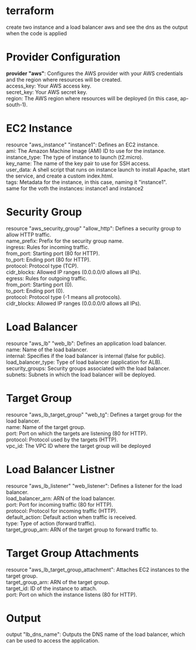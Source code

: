 # terraform
create two instance  and a load balancer aws and see the dns as the output when the code is applied 

# Provider Configuration
<b>provider "aws"</b>: Configures the AWS provider with your AWS credentials and the region where resources will be created.<br>
access_key: Your AWS access key.<br>
secret_key: Your AWS secret key.<br>
region: The AWS region where resources will be deployed (in this case, ap-south-1).

# EC2 Instance
resource "aws_instance" "instance1": Defines an EC2 instance.<br>
ami: The Amazon Machine Image (AMI) ID to use for the instance.<br>
instance_type: The type of instance to launch (t2.micro).<br>
key_name: The name of the key pair to use for SSH access.<br>
user_data: A shell script that runs on instance launch to install Apache, start the service, and create a custom index.html.<br>
tags: Metadata for the instance, in this case, naming it "instance1".<br>
same for the voth the instances: instance1 and instance2

# Security Group
resource "aws_security_group" "allow_http": Defines a security group to allow HTTP traffic.<br>
name_prefix: Prefix for the security group name.<br>
ingress: Rules for incoming traffic.<br>
from_port: Starting port (80 for HTTP).<br>
to_port: Ending port (80 for HTTP).<br>
protocol: Protocol type (TCP).<br>
cidr_blocks: Allowed IP ranges (0.0.0.0/0 allows all IPs).<br>
egress: Rules for outgoing traffic.<br>
from_port: Starting port (0).<br>
to_port: Ending port (0).<br>
protocol: Protocol type (-1 means all protocols).<br>
cidr_blocks: Allowed IP ranges (0.0.0.0/0 allows all IPs).

# Load Balancer
resource "aws_lb" "web_lb": Defines an application load balancer.<br>
name: Name of the load balancer.<br>
internal: Specifies if the load balancer is internal (false for public).<br>
load_balancer_type: Type of load balancer (application for ALB).<br>
security_groups: Security groups associated with the load balancer.<br>
subnets: Subnets in which the load balancer will be deployed.<br>

# Target Group
resource "aws_lb_target_group" "web_tg": Defines a target group for the load balancer.<br>
name: Name of the target group.<br>
port: Port on which the targets are listening (80 for HTTP).<br>
protocol: Protocol used by the targets (HTTP).<br>
vpc_id: The VPC ID where the target group will be deployed<br>

# Load Balancer Listner
resource "aws_lb_listener" "web_listener": Defines a listener for the load balancer.<br>
load_balancer_arn: ARN of the load balancer.<br>
port: Port for incoming traffic (80 for HTTP).<br>
protocol: Protocol for incoming traffic (HTTP).<br>
default_action: Default action when traffic is received.<br>
type: Type of action (forward traffic).<br>
target_group_arn: ARN of the target group to forward traffic to.

# Target Group Attachments
resource "aws_lb_target_group_attachment": Attaches EC2 instances to the target group.<br>
target_group_arn: ARN of the target group.<br>
target_id: ID of the instance to attach.<br>
port: Port on which the instance listens (80 for HTTP).<br>

# Output
output "lb_dns_name": Outputs the DNS name of the load balancer, which can be used to access the application.<br>
